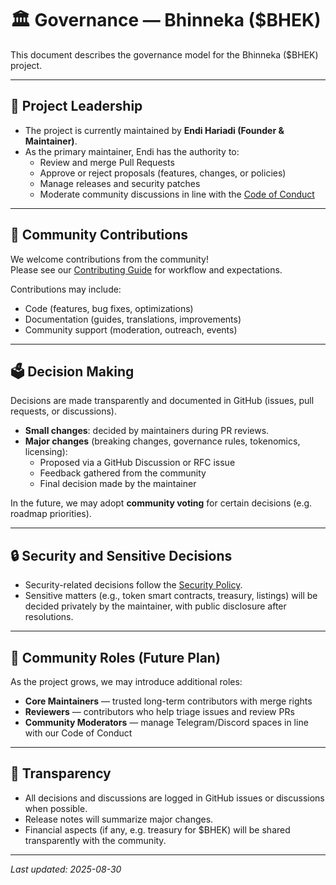 # 🏛 Governance — Bhinneka ($BHEK)

This document describes the governance model for the Bhinneka ($BHEK) project.

---

## 👑 Project Leadership

- The project is currently maintained by **Endi Hariadi (Founder & Maintainer)**.  
- As the primary maintainer, Endi has the authority to:
  - Review and merge Pull Requests  
  - Approve or reject proposals (features, changes, or policies)  
  - Manage releases and security patches  
  - Moderate community discussions in line with the [Code of Conduct](./CODE_OF_CONDUCT.md)  

---

## 🌱 Community Contributions

We welcome contributions from the community!  
Please see our [Contributing Guide](./CONTRIBUTING.md) for workflow and expectations.

Contributions may include:
- Code (features, bug fixes, optimizations)  
- Documentation (guides, translations, improvements)  
- Community support (moderation, outreach, events)  

---

## 🗳 Decision Making

Decisions are made transparently and documented in GitHub (issues, pull requests, or discussions).  
- **Small changes**: decided by maintainers during PR reviews.  
- **Major changes** (breaking changes, governance rules, tokenomics, licensing):  
  - Proposed via a GitHub Discussion or RFC issue  
  - Feedback gathered from the community  
  - Final decision made by the maintainer  

In the future, we may adopt **community voting** for certain decisions (e.g. roadmap priorities).

---

## 🔒 Security and Sensitive Decisions

- Security-related decisions follow the [Security Policy](./SECURITY.md).  
- Sensitive matters (e.g., token smart contracts, treasury, listings) will be decided privately by the maintainer, with public disclosure after resolutions.  

---

## 🤝 Community Roles (Future Plan)

As the project grows, we may introduce additional roles:
- **Core Maintainers** — trusted long-term contributors with merge rights  
- **Reviewers** — contributors who help triage issues and review PRs  
- **Community Moderators** — manage Telegram/Discord spaces in line with our Code of Conduct  

---

## 📢 Transparency

- All decisions and discussions are logged in GitHub issues or discussions when possible.  
- Release notes will summarize major changes.  
- Financial aspects (if any, e.g. treasury for $BHEK) will be shared transparently with the community.  

---

_Last updated: 2025-08-30_
